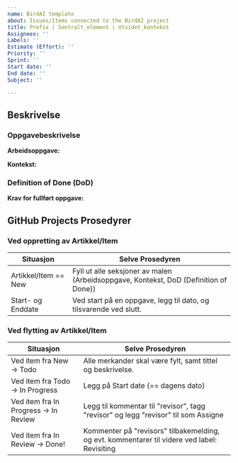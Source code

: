 ```yaml
---
name: BirdAI template
about: Issues/Items connected to the BirdAI project
title: Prefix | Sentralt_element | Utvidet_kontekst
Assignees: ''
Labels: ''
Estimate (Effort): ''
Priority: ''
Sprint: ''
Start date: ''
End date: ''
Subject: ''

---
```


## Beskrivelse

### Oppgavebeskrivelse
**Arbeidsoppgave:**

**Kontekst:**


### Definition of Done (DoD)
**Krav for fullført oppgave:**



## GitHub Projects Prosedyrer

### Ved oppretting av Artikkel/Item

| **Situasjon**       | **Selve Prosedyren**           |
|-------------|-----------------------| 
| Artikkel/Item == New | Fyll ut alle seksjoner av malen (Arbeidsoppgave, Kontekst, DoD (Definition of Done)) |
| Start- og Enddate | Ved start på en oppgave, legg til dato, og tilsvarende ved slutt.       | 


### Ved flytting av Artikkel/Item
| **Situasjon**       | **Selve Prosedyren**           |
|-------------|-----------------------|
| Ved item fra New → Todo | Alle merkander skal være fylt, samt tittel og beskrivelse.       | 
| Ved item fra Todo → In Progress | Legg på Start date (== dagens dato) |
| Ved item fra In Progress → In Review | Legg til kommentar til "revisor", tagg "revisor" og legg "revisor" til som Assigne |
| Ved item fra In Review → Done! | Kommenter på "revisors" tilbakemelding, og evt. kommentarer til videre ved label: Revisiting|
